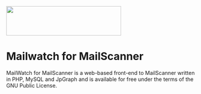 <img src="https://raw.github.com/mailwatch/1.2.0/master/mailscanner/images/mailwatch-logo.png" style="width:306px; height:79px; margin:auto;">

Mailwatch for MailScanner
=========

MailWatch for MailScanner is a web-based front-end to MailScanner written in PHP, MySQL and JpGraph and is available for free under the terms of the GNU Public License.

